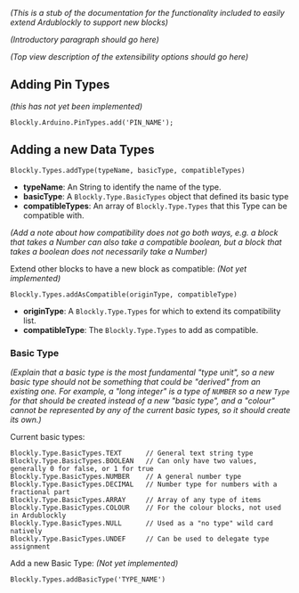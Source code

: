 _(This is a stub of the documentation for the functionality included to easily extend Ardublockly to support new blocks)_

_(Introductory paragraph should go here)_

_(Top view description of the extensibility options should go here)_

## Adding Pin Types

_(this has not yet been implemented)_

```
Blockly.Arduino.PinTypes.add('PIN_NAME');
```

## Adding a new Data Types

```
Blockly.Types.addType(typeName, basicType, compatibleTypes)
```
* __typeName__: An String to identify the name of the type.
* __basicType__: A `Blockly.Type.BasicTypes` object that defined its basic type
* __compatibleTypes__: An array of `Blockly.Type.Types` that this Type can be compatible with.

_(Add a note about how compatibility does not go both ways, e.g. a block that takes a Number can also take a compatible boolean, but a block that takes a boolean does not necessarily take a Number)_

Extend other blocks to have a new block as compatible: _(Not yet implemented)_

```
Blockly.Types.addAsCompatible(originType, compatibleType)
```

* __originType__: A `Blockly.Type.Types` for which to extend its compatibility list.
* __compatibleType__: The `Blockly.Type.Types` to add as compatible.

### Basic Type
_(Explain that a basic type is the most fundamental "type unit", so a new basic type should not be something that could be "derived" from an existing one. For example, a "long integer" is a type of `NUMBER` so a new `Type` for that should be created instead of a new "basic type", and a "colour" cannot be represented by any of the current basic types, so it should create its own.)_

Current basic types:

```
Blockly.Type.BasicTypes.TEXT      // General text string type
Blockly.Type.BasicTypes.BOOLEAN   // Can only have two values, generally 0 for false, or 1 for true
Blockly.Type.BasicTypes.NUMBER    // A general number type
Blockly.Type.BasicTypes.DECIMAL   // Number type for numbers with a fractional part
Blockly.Type.BasicTypes.ARRAY     // Array of any type of items
Blockly.Type.BasicTypes.COLOUR    // For the colour blocks, not used in Ardublockly
Blockly.Type.BasicTypes.NULL      // Used as a "no type" wild card natively
Blockly.Type.BasicTypes.UNDEF     // Can be used to delegate type assignment
```

Add a new Basic Type: _(Not yet implemented)_

```
Blockly.Types.addBasicType('TYPE_NAME')
```


